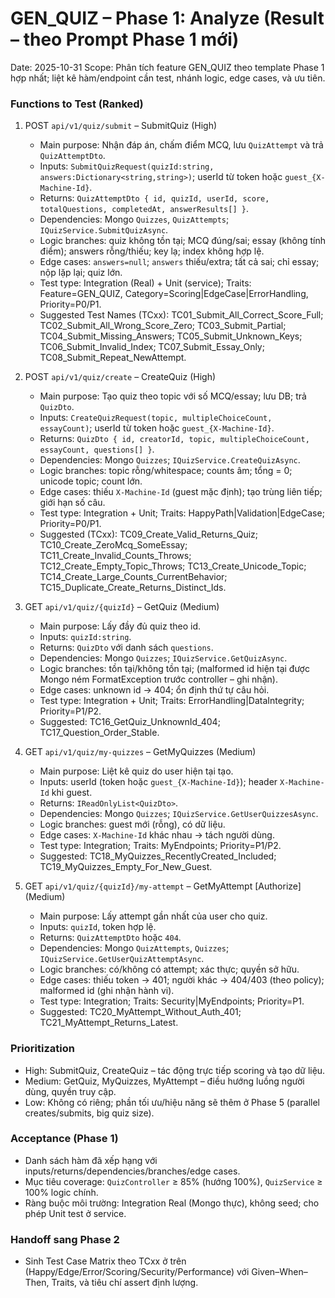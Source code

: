 # GEN_QUIZ – Phase 1: Analyze (Result – theo Prompt Phase 1 mới)

Date: 2025-10-31
Scope: Phân tích feature GEN_QUIZ theo template Phase 1 hợp nhất; liệt kê hàm/endpoint cần test, nhánh logic, edge cases, và ưu tiên.

### Functions to Test (Ranked)
1. POST `api/v1/quiz/submit` – SubmitQuiz (High)
   - Main purpose: Nhận đáp án, chấm điểm MCQ, lưu `QuizAttempt` và trả `QuizAttemptDto`.
   - Inputs: `SubmitQuizRequest(quizId:string, answers:Dictionary<string,string>)`; userId từ token hoặc `guest_{X-Machine-Id}`.
   - Returns: `QuizAttemptDto { id, quizId, userId, score, totalQuestions, completedAt, answerResults[] }`.
   - Dependencies: Mongo `Quizzes`, `QuizAttempts`; `IQuizService.SubmitQuizAsync`.
   - Logic branches: quiz không tồn tại; MCQ đúng/sai; essay (không tính điểm); answers rỗng/thiếu; key lạ; index không hợp lệ.
   - Edge cases: `answers=null`; `answers` thiếu/extra; tất cả sai; chỉ essay; nộp lặp lại; quiz lớn.
   - Test type: Integration (Real) + Unit (service); Traits: Feature=GEN_QUIZ, Category=Scoring|EdgeCase|ErrorHandling, Priority=P0/P1.
   - Suggested Test Names (TCxx): TC01_Submit_All_Correct_Score_Full; TC02_Submit_All_Wrong_Score_Zero; TC03_Submit_Partial; TC04_Submit_Missing_Answers; TC05_Submit_Unknown_Keys; TC06_Submit_Invalid_Index; TC07_Submit_Essay_Only; TC08_Submit_Repeat_NewAttempt.

2. POST `api/v1/quiz/create` – CreateQuiz (High)
   - Main purpose: Tạo quiz theo topic với số MCQ/essay; lưu DB; trả `QuizDto`.
   - Inputs: `CreateQuizRequest(topic, multipleChoiceCount, essayCount)`; userId từ token hoặc `guest_{X-Machine-Id}`.
   - Returns: `QuizDto { id, creatorId, topic, multipleChoiceCount, essayCount, questions[] }`.
   - Dependencies: Mongo `Quizzes`; `IQuizService.CreateQuizAsync`.
   - Logic branches: topic rỗng/whitespace; counts âm; tổng = 0; unicode topic; count lớn.
   - Edge cases: thiếu `X-Machine-Id` (guest mặc định); tạo trùng liên tiếp; giới hạn số câu.
   - Test type: Integration + Unit; Traits: HappyPath|Validation|EdgeCase; Priority=P0/P1.
   - Suggested (TCxx): TC09_Create_Valid_Returns_Quiz; TC10_Create_ZeroMcq_SomeEssay; TC11_Create_Invalid_Counts_Throws; TC12_Create_Empty_Topic_Throws; TC13_Create_Unicode_Topic; TC14_Create_Large_Counts_CurrentBehavior; TC15_Duplicate_Create_Returns_Distinct_Ids.

3. GET `api/v1/quiz/{quizId}` – GetQuiz (Medium)
   - Main purpose: Lấy đầy đủ quiz theo id.
   - Inputs: `quizId:string`.
   - Returns: `QuizDto` với danh sách `questions`.
   - Dependencies: Mongo `Quizzes`; `IQuizService.GetQuizAsync`.
   - Logic branches: tồn tại/không tồn tại; (malformed id hiện tại được Mongo ném FormatException trước controller – ghi nhận).
   - Edge cases: unknown id → 404; ổn định thứ tự câu hỏi.
   - Test type: Integration + Unit; Traits: ErrorHandling|DataIntegrity; Priority=P1/P2.
   - Suggested: TC16_GetQuiz_UnknownId_404; TC17_Question_Order_Stable.

4. GET `api/v1/quiz/my-quizzes` – GetMyQuizzes (Medium)
   - Main purpose: Liệt kê quiz do user hiện tại tạo.
   - Inputs: userId (token hoặc `guest_{X-Machine-Id}`); header `X-Machine-Id` khi guest.
   - Returns: `IReadOnlyList<QuizDto>`.
   - Dependencies: Mongo `Quizzes`; `IQuizService.GetUserQuizzesAsync`.
   - Logic branches: guest mới (rỗng), có dữ liệu.
   - Edge cases: `X-Machine-Id` khác nhau → tách người dùng.
   - Test type: Integration; Traits: MyEndpoints; Priority=P1/P2.
   - Suggested: TC18_MyQuizzes_RecentlyCreated_Included; TC19_MyQuizzes_Empty_For_New_Guest.

5. GET `api/v1/quiz/{quizId}/my-attempt` – GetMyAttempt [Authorize] (Medium)
   - Main purpose: Lấy attempt gần nhất của user cho quiz.
   - Inputs: `quizId`, token hợp lệ.
   - Returns: `QuizAttemptDto` hoặc `404`.
   - Dependencies: Mongo `QuizAttempts`, `Quizzes`; `IQuizService.GetUserQuizAttemptAsync`.
   - Logic branches: có/không có attempt; xác thực; quyền sở hữu.
   - Edge cases: thiếu token → 401; người khác → 404/403 (theo policy); malformed id (ghi nhận hành vi). 
   - Test type: Integration; Traits: Security|MyEndpoints; Priority=P1.
   - Suggested: TC20_MyAttempt_Without_Auth_401; TC21_MyAttempt_Returns_Latest.

### Prioritization
- High: SubmitQuiz, CreateQuiz – tác động trực tiếp scoring và tạo dữ liệu.
- Medium: GetQuiz, MyQuizzes, MyAttempt – điều hướng luồng người dùng, quyền truy cập.
- Low: Không có riêng; phần tối ưu/hiệu năng sẽ thêm ở Phase 5 (parallel creates/submits, big quiz size).

### Acceptance (Phase 1)
- Danh sách hàm đã xếp hạng với inputs/returns/dependencies/branches/edge cases.
- Mục tiêu coverage: `QuizController` ≥ 85% (hướng 100%), `QuizService` ≥ 100% logic chính.
- Ràng buộc môi trường: Integration Real (Mongo thực), không seed; cho phép Unit test ở service.

### Handoff sang Phase 2
- Sinh Test Case Matrix theo TCxx ở trên (Happy/Edge/Error/Scoring/Security/Performance) với Given–When–Then, Traits, và tiêu chí assert định lượng.
